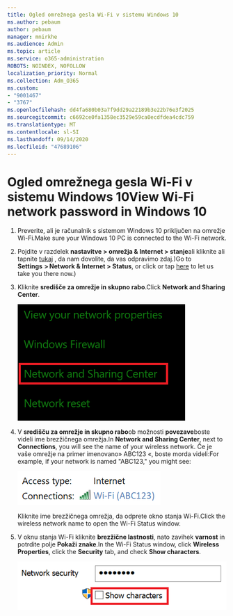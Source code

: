 ```yaml
---
title: Ogled omrežnega gesla Wi-Fi v sistemu Windows 10
ms.author: pebaum
author: pebaum
manager: mnirkhe
ms.audience: Admin
ms.topic: article
ms.service: o365-administration
ROBOTS: NOINDEX, NOFOLLOW
localization_priority: Normal
ms.collection: Adm_O365
ms.custom:
- "9001467"
- "3767"
ms.openlocfilehash: dd4fa680b03a7f9dd29a22189b3e22b76e3f2025
ms.sourcegitcommit: c6692ce0fa1358ec3529e59ca0ecdfdea4cdc759
ms.translationtype: MT
ms.contentlocale: sl-SI
ms.lasthandoff: 09/14/2020
ms.locfileid: "47689106"
---
```

# <a name="view-wi-fi-network-password-in-windows-10"></a><span data-ttu-id="33887-102">Ogled omrežnega gesla Wi-Fi v sistemu Windows 10</span><span class="sxs-lookup"><span data-stu-id="33887-102">View Wi-Fi network password in Windows 10</span></span>

1. <span data-ttu-id="33887-103">Preverite, ali je računalnik s sistemom Windows 10 priključen na omrežje Wi-Fi.</span><span class="sxs-lookup"><span data-stu-id="33887-103">Make sure your Windows 10 PC is connected to the Wi-Fi network.</span></span>

2. <span data-ttu-id="33887-104">Pojdite v razdelek **nastavitve > omrežja & Internet > stanje**ali kliknite ali tapnite [tukaj](ms-settings:network?activationSource=GetHelp) , da nam dovolite, da vas odpravimo zdaj.)</span><span class="sxs-lookup"><span data-stu-id="33887-104">Go to **Settings  > Network & Internet  > Status**, or click or tap [here](ms-settings:network?activationSource=GetHelp) to let us take you there now.)</span></span>

3. <span data-ttu-id="33887-105">Kliknite **središče za omrežje in skupno rabo**.</span><span class="sxs-lookup"><span data-stu-id="33887-105">Click **Network and Sharing Center**.</span></span>

    ![Središče za omrežje in skupno rabo.](media/network-sharing-center.png)

4. <span data-ttu-id="33887-107">V **središču za omrežje in skupno rabo**ob možnosti **povezave**boste videli ime brezžičnega omrežja.</span><span class="sxs-lookup"><span data-stu-id="33887-107">In **Network and Sharing Center**, next to **Connections**, you will see the name of your wireless network.</span></span> <span data-ttu-id="33887-108">Če je vaše omrežje na primer imenovano» ABC123 «, boste morda videli:</span><span class="sxs-lookup"><span data-stu-id="33887-108">For example, if your network is named "ABC123," you might see:</span></span>

    ![Omrežne povezave.](media/network-connections.png)

    <span data-ttu-id="33887-110">Kliknite ime brezžičnega omrežja, da odprete okno stanja Wi-Fi.</span><span class="sxs-lookup"><span data-stu-id="33887-110">Click the wireless network name to open the Wi-Fi Status window.</span></span> 

5. <span data-ttu-id="33887-111">V oknu stanja Wi-Fi kliknite **brezžične lastnosti**, nato zavihek **varnost** in potrdite polje **Pokaži znake**.</span><span class="sxs-lookup"><span data-stu-id="33887-111">In the Wi-Fi Status window, click **Wireless Properties**, click the **Security** tab, and check **Show characters**.</span></span>

    ![Pokaži znake za gesla za Wi-Fi.](media/show-password-characters.png)

